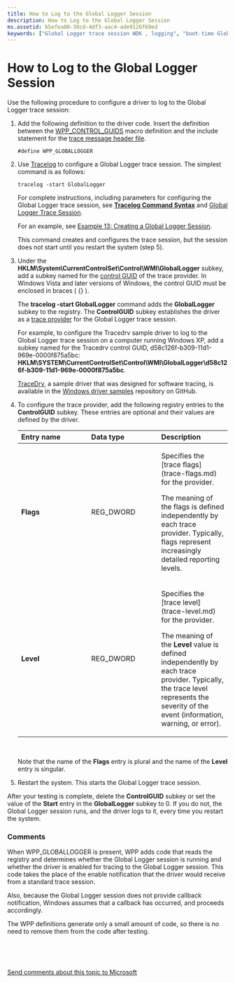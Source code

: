 ```yaml
---
title: How to Log to the Global Logger Session
description: How to Log to the Global Logger Session
ms.assetid: b5efea00-39cd-4df3-aac4-ade9126f69ed
keywords: ["Global Logger trace session WDK , logging", "boot-time Global Logger trace session WDK , logging", "logs WDK tracing during boot"]
---
```


# How to Log to the Global Logger Session


Use the following procedure to configure a driver to log to the Global Logger trace session:

1.  Add the following definition to the driver code. Insert the definition between the [WPP\_CONTROL\_GUIDS](https://msdn.microsoft.com/library/windows/hardware/ff556186) macro definition and the include statement for the [trace message header file](trace-message-header-file.md).
    ```
    #define WPP_GLOBALLOGGER
    ```

2.  Use [Tracelog](tracelog.md) to configure a Global Logger trace session. The simplest command is as follows:

    ```
    tracelog -start GlobalLogger
    ```

    For complete instructions, including parameters for configuring the Global Logger trace session, see [**Tracelog Command Syntax**](tracelog-command-syntax.md) and [Global Logger Trace Session](global-logger-trace-session.md).

    For an example, see [Example 13: Creating a Global Logger Session](example-13--creating-a-global-logger-session.md).

    This command creates and configures the trace session, but the session does not start until you restart the system (step 5).

3.  Under the **HKLM\\System\\CurrentControlSet\\Control\\WMI\\GlobalLogger** subkey, add a subkey named for the [control GUID](control-guid.md) of the trace provider. In Windows Vista and later versions of Windows, the control GUID must be enclosed in braces ( {} ).

    The **tracelog -start GlobalLogger** command adds the **GlobalLogger** subkey to the registry. The **ControlGUID** subkey establishes the driver as a [trace provider](trace-provider.md) for the Global Logger trace session.

    For example, to configure the Tracedrv sample driver to log to the Global Logger trace session on a computer running Windows XP, add a subkey named for the Tracedrv control GUID, d58c126f-b309-11d1-969e-0000f875a5bc: **HKLM\\SYSTEM\\CurrentControlSet\\Control\\WMI\\GlobalLogger\\d58c126f-b309-11d1-969e-0000f875a5bc**.

    [TraceDrv](http://go.microsoft.com/fwlink/p/?LinkId=617726), a sample driver that was designed for software tracing, is available in the [Windows driver samples](http://go.microsoft.com/fwlink/p/?LinkId=616507 ) repository on GitHub.

4.  To configure the trace provider, add the following registry entries to the **ControlGUID** subkey. These entries are optional and their values are defined by the driver.

    <table>
    <colgroup>
    <col width="33%" />
    <col width="33%" />
    <col width="33%" />
    </colgroup>
    <thead>
    <tr class="header">
    <th align="left">Entry name</th>
    <th align="left">Data type</th>
    <th align="left">Description</th>
    </tr>
    </thead>
    <tbody>
    <tr class="odd">
    <td align="left"><p><strong>Flags</strong></p></td>
    <td align="left"><p>REG_DWORD</p></td>
    <td align="left"><p>Specifies the [trace flags](trace-flags.md) for the provider.</p>
    <p>The meaning of the flags is defined independently by each trace provider. Typically, flags represent increasingly detailed reporting levels.</p></td>
    </tr>
    <tr class="even">
    <td align="left"><p><strong>Level</strong></p></td>
    <td align="left"><p>REG_DWORD</p></td>
    <td align="left"><p>Specifies the [trace level](trace-level.md) for the provider.</p>
    <p>The meaning of the <strong>Level</strong> value is defined independently by each trace provider. Typically, the trace level represents the severity of the event (information, warning, or error).</p></td>
    </tr>
    </tbody>
    </table>

     

    Note that the name of the **Flags** entry is plural and the name of the **Level** entry is singular.

5.  Restart the system. This starts the Global Logger trace session.

After your testing is complete, delete the **ControlGUID** subkey or set the value of the **Start** entry in the **GlobalLogger** subkey to 0. If you do not, the Global Logger session runs, and the driver logs to it, every time you restart the system.

### <span id="comments"></span><span id="COMMENTS"></span>Comments

When WPP\_GLOBALLOGGER is present, WPP adds code that reads the registry and determines whether the Global Logger session is running and whether the driver is enabled for tracing to the Global Logger session. This code takes the place of the enable notification that the driver would receive from a standard trace session.

Also, because the Global Logger session does not provide callback notification, Windows assumes that a callback has occurred, and proceeds accordingly.

The WPP definitions generate only a small amount of code, so there is no need to remove them from the code after testing.

 

 

[Send comments about this topic to Microsoft](mailto:wsddocfb@microsoft.com?subject=Documentation%20feedback%20[devtest\devtest]:%20How%20to%20Log%20to%20the%20Global%20Logger%20Session%20%20RELEASE:%20%2811/17/2016%29&body=%0A%0APRIVACY%20STATEMENT%0A%0AWe%20use%20your%20feedback%20to%20improve%20the%20documentation.%20We%20don't%20use%20your%20email%20address%20for%20any%20other%20purpose,%20and%20we'll%20remove%20your%20email%20address%20from%20our%20system%20after%20the%20issue%20that%20you're%20reporting%20is%20fixed.%20While%20we're%20working%20to%20fix%20this%20issue,%20we%20might%20send%20you%20an%20email%20message%20to%20ask%20for%20more%20info.%20Later,%20we%20might%20also%20send%20you%20an%20email%20message%20to%20let%20you%20know%20that%20we've%20addressed%20your%20feedback.%0A%0AFor%20more%20info%20about%20Microsoft's%20privacy%20policy,%20see%20http://privacy.microsoft.com/default.aspx. "Send comments about this topic to Microsoft")




